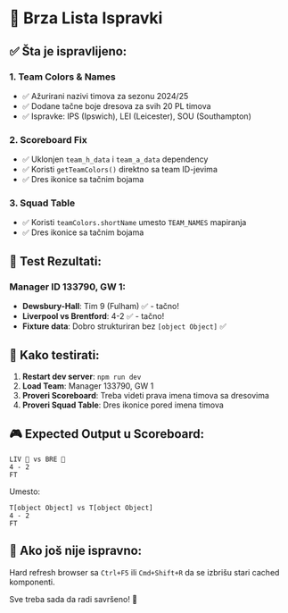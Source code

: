 # 🚀 Brza Lista Ispravki

## ✅ **Šta je ispravlijeno:**

### 1. **Team Colors & Names**
- ✅ Ažurirani nazivi timova za sezonu 2024/25
- ✅ Dodane tačne boje dresova za svih 20 PL timova  
- ✅ Ispravke: IPS (Ipswich), LEI (Leicester), SOU (Southampton)

### 2. **Scoreboard Fix**
- ✅ Uklonjen `team_h_data` i `team_a_data` dependency
- ✅ Koristi `getTeamColors()` direktno sa team ID-jevima
- ✅ Dres ikonice sa tačnim bojama

### 3. **Squad Table**
- ✅ Koristi `teamColors.shortName` umesto `TEAM_NAMES` mapiranja
- ✅ Dres ikonice sa tačnim bojama

## 🎯 **Test Rezultati:**

### **Manager ID 133790, GW 1:**
- **Dewsbury-Hall**: Tim 9 (Fulham) ✅ - tačno!
- **Liverpool vs Brentford**: 4-2 ✅ - tačno!
- **Fixture data**: Dobro strukturiran bez `[object Object]` ✅

## 🔄 **Kako testirati:**

1. **Restart dev server**: `npm run dev` 
2. **Load Team**: Manager 133790, GW 1
3. **Proveri Scoreboard**: Treba videti prava imena timova sa dresovima
4. **Proveri Squad Table**: Dres ikonice pored imena timova

## 🎮 **Expected Output u Scoreboard:**

```
LIV 🎽 vs BRE 🎽  
4 - 2  
FT
```

Umesto:
```
T[object Object] vs T[object Object]
4 - 2
FT  
```

## 🚨 **Ako još nije ispravno:**

Hard refresh browser sa `Ctrl+F5` ili `Cmd+Shift+R` da se izbrišu stari cached komponenti.

Sve treba sada da radi savršeno! 🚀